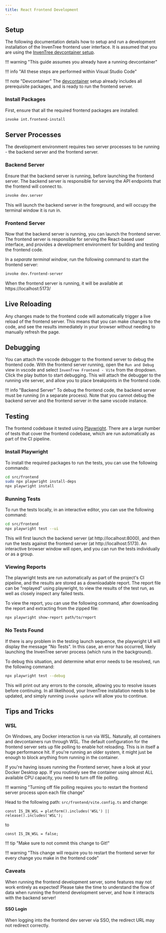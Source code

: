 ```yaml
---
title: React Frontend Development
---
```


## Setup

The following documentation details how to setup and run a development installation of the InvenTree frontend user interface. It is assumed that you are using the [InvenTree devcontainer setup](./devcontainer.md).

!!! warning "This guide assumes you already have a running devcontainer"

!!! info "All these steps are performed within Visual Studio Code"

!!! note "Devcontainer"
    The [devcontainer](./devcontainer.md) setup already includes all prerequisite packages, and is ready to run the frontend server.

### Install Packages

First, ensure that all the required frontend packages are installed:

```bash
invoke int.frontend-install
```

## Server Processes

The development environment requires two server processes to be running -  the backend server and the frontend server.

### Backend Server

Ensure that the backend server is running, before launching the frontend server. The backend server is responsible for serving the API endpoints that the frontend will connect to.

```bash
invoke dev.server
```

This will launch the backend server in the foreground, and will occupy the terminal window it is run in.

### Frontend Server

Now that the backend server is running, you can launch the frontend server. The frontend server is responsible for serving the React-based user interface, and provides a development environment for building and testing the frontend code.

In a *separate terminal window*, run the following command to start the frontend server:

```bash
invoke dev.frontend-server
```

When the frontend server is running, it will be available at https://localhost:5173/

## Live Reloading

Any changes made to the frontend code will automatically trigger a live reload of the frontend server. This means that you can make changes to the code, and see the results immediately in your browser without needing to manually refresh the page.

## Debugging

You can attach the vscode debugger to the frontend server to debug the frontend code. With the frontend server running, open the `Run and Debug` view in vscode and select `InvenTree Frontend - Vite` from the dropdown. Click the play button to start debugging. This will attach the debugger to the running vite server, and allow you to place breakpoints in the frontend code.

!!! info "Backend Server"
    To debug the frontend code, the backend server must be running (in a separate process). Note that you cannot debug the backend server and the frontend server in the same vscode instance.


## Testing

The frontend codebase it tested using [Playwright](https://playwright.dev/). There are a large number of tests that cover the frontend codebase, which are run automatically as part of the CI pipeline.

### Install Playwright

To install the required packages to run the tests, you can use the following commands:

```bash
cd src/frontend
sudo npx playwright install-deps
npx playwright install
```

### Running Tests

To run the tests locally, in an interactive editor, you can use the following command:

```bash
cd src/frontend
npx playwright test --ui
```

This will first launch the backend server (at http://localhost:8000), and then run the tests against the frontend server (at http://localhost:5173). An interactive browser window will open, and you can run the tests individually or as a group.

### Viewing Reports

The playwright tests are run automatically as part of the project's CI pipeline, and the results are stored as a downloadable report. The report file can be "replayed" using playwright, to view the results of the test run, as well as closely inspect any failed tests.

To view the report, you can use the following command, after downloading the report and extracting from the zipped file:

```bash
npx playwright show-report path/to/report
```

### No Tests Found

If there is any problem in the testing launch sequence, the playwright UI will display the message "No Tests". In this case, an error has occurred, likely launching the InvenTree server process (which runs in the background).

To debug this situation, and determine what error needs to be resolved, run the following command:

```bash
npx playwright test --debug
```

This will print out any errors to the console, allowing you to resolve issues before continuing. In all likelihood, your InvenTree installation needs to be updated, and simply running `invoke update` will allow you to continue.

## Tips and Tricks

### WSL

On Windows, any Docker interaction is run via WSL. Naturally, all containers and devcontainers run through WSL.
The default configuration for the frontend server sets up file polling to enable hot reloading.
This is in itself a huge performance hit. If you're running an older system, it might just be enough to block anything from running in the container.

If you're having issues running the Frontend server, have a look at your Docker Desktop app.
If you routinely see the container using almost ALL available CPU capacity, you need to turn off file polling.

!!! warning "Turning off file polling requires you to restart the frontend server process upon each file change"

Head to the following path: `src/frontend/vite.config.ts` and change:

```const IS_IN_WSL = platform().includes('WSL') || release().includes('WSL');```

to

```const IS_IN_WSL = false;```

!!! tip "Make sure to not commit this change to Git!"

!!! warning "This change will require you to restart the frontend server for every change you make in the frontend code"

### Caveats

When running the frontend development server, some features may not work entirely as expected! Please take the time to understand the flow of data when running the frontend development server, and how it interacts with the backend server!

#### SSO Login

When logging into the frontend dev server via SSO, the redirect URL may not redirect correctly.
